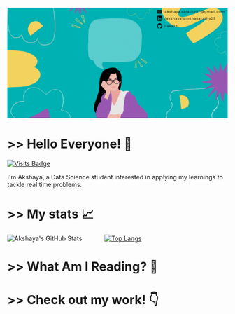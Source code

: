 ![Header](https://github.com/iaks23/iaks23/blob/main/AksGithub.gif)

# >> Hello Everyone! 👋 

[![Visits Badge](https://badges.pufler.dev/visits/iaks23/iaks23)](https://badges.pufler.dev)

I'm Akshaya, a Data Science student interested in applying my learnings to tackle real time problems. 


# >> My stats 📈

![Akshaya's GitHub Stats](https://github-readme-stats.vercel.app/api?username=iaks23&show_icons=true&theme=material-palenight) &nbsp;&nbsp;&nbsp;&nbsp;&nbsp;&nbsp;&nbsp;&nbsp;&nbsp;&nbsp;&nbsp;    [![Top Langs](https://github-readme-stats.vercel.app/api/top-langs/?username=iaks23)](https://github.com/anuraghazra/github-readme-stats)


# >> What Am I Reading? 📖





# >> Check out my work! 👇
